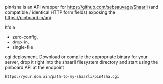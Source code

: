 
pin4sha is an API wrapper for https://github.com/sebsauvage/Shaarli (and compatible
/ identical HTTP form fields) exposing the https://pinboard.in/api.

It's a

* zero-config,
* drop-in,
* single-file

cgi deployment. Download or compile the appropriate binary for your server, drop it
right into the shaarli filesystem directory and start using the pinboard API at the
endpoint

    https://your.dom.ain/path-to-my-shaarli/pin4sha.cgi

